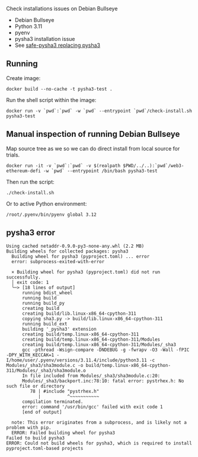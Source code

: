 Check installations issues on Debian Bullseye

- Debian Bullseye
- Python 3.11
- pyenv
- pysha3 installation issue
- See [safe-pysha3 replacing pysha3](https://github.com/5afe/pysha3)


## Running

Create image:

```shell
docker build --no-cache -t pysha3-test .
```

Run the shell script within the image:


```shell
docker run -v `pwd`:`pwd` -w `pwd` --entrypoint `pwd`/check-install.sh pysha3-test  
```

## Manual inspection of running Debian Bullseye

Map source tree as we so we can do direct install from local source for trials.

```shell
docker run -it -v `pwd`:`pwd` -v $(realpath $PWD/../..):`pwd`/web3-ethereum-defi -w `pwd` --entrypoint /bin/bash pysha3-test
```

Then run the script:

```shell
./check-install.sh
```

Or to active Python environment:

```shell
/root/.pyenv/bin/pyenv global 3.12
```

## pysha3 error

```
Using cached netaddr-0.9.0-py3-none-any.whl (2.2 MB)
Building wheels for collected packages: pysha3
  Building wheel for pysha3 (pyproject.toml) ... error
  error: subprocess-exited-with-error
  
  × Building wheel for pysha3 (pyproject.toml) did not run successfully.
  │ exit code: 1
  ╰─> [18 lines of output]
      running bdist_wheel
      running build
      running build_py
      creating build
      creating build/lib.linux-x86_64-cpython-311
      copying sha3.py -> build/lib.linux-x86_64-cpython-311
      running build_ext
      building '_pysha3' extension
      creating build/temp.linux-x86_64-cpython-311
      creating build/temp.linux-x86_64-cpython-311/Modules
      creating build/temp.linux-x86_64-cpython-311/Modules/_sha3
      gcc -pthread -Wsign-compare -DNDEBUG -g -fwrapv -O3 -Wall -fPIC -DPY_WITH_KECCAK=1 -I/home/user/.pyenv/versions/3.11.4/include/python3.11 -c Modules/_sha3/sha3module.c -o build/temp.linux-x86_64-cpython-311/Modules/_sha3/sha3module.o
      In file included from Modules/_sha3/sha3module.c:20:
      Modules/_sha3/backport.inc:78:10: fatal error: pystrhex.h: No such file or directory
         78 | #include "pystrhex.h"
            |          ^~~~~~~~~~~~
      compilation terminated.
      error: command '/usr/bin/gcc' failed with exit code 1
      [end of output]
  
  note: This error originates from a subprocess, and is likely not a problem with pip.
  ERROR: Failed building wheel for pysha3
Failed to build pysha3
ERROR: Could not build wheels for pysha3, which is required to install pyproject.toml-based projects

```